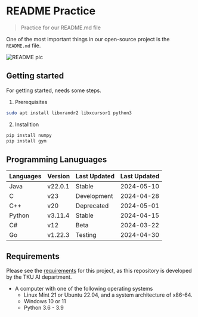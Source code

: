 # README Practice
>Practice for our README.md file

One of the most important things in our open-source project is the `README.md` file.

![README pic](https://camo.githubusercontent.com/5e533d0bc9146131770e8019f3d41a80f8b96681f6e4de8554529d9060d1de4d/68747470733a2f2f6d69726f2e6d656469756d2e636f6d2f76322f726573697a653a6669743a313430302f312a31547134627146424a686a49426f66456b35665351512e706e67)
## Getting started
For getting started, needs some steps.
1. Prerequisites
```bash    
sudo apt install libxrandr2 libxcursor1 python3
```
2. Installtion
```python    
pip install numpy
pip install gym
```
## Programming Lanuguages
| Languages | Version | Last Updated | Last Updated |
| --------- | ------- | ------------|----------|
|Java       |v22.0.1  |Stable   |2024-05-10|
|C          |v23      |Development |2024-04-28|
|C++        |v20      |Deprecated  |2024-05-01|
|Python     |v3.11.4  |Stable       |2024-04-15|
|C#         |v12      |Beta         |2024-03-22|
|Go         |v1.22.3  |Testing       |2024-04-30|

## Requirements
Please see the [requirements](https://github.com/jaesiktku/practice_readme#Requirements) for this project, as this repository is developed by the TKU AI department.
- A computer with one of the following operating systems 
    - Linux Mint 21 or Ubuntu 22.04, and a system architecture of x86-64.
    - Windows 10 or 11
    - Python 3.6 - 3.9


